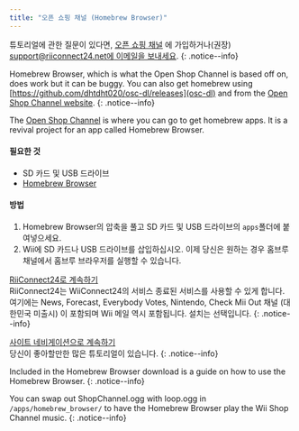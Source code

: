 ```yaml
---
title: "오픈 쇼핑 채널 (Homebrew Browser)"
---
```


튜토리얼에 관한 질문이 있다면, [오픈 쇼핑 채널](https://discord.gg/osc) 에 가입하거나(권장) [support@riiconnect24.net에 이메일을 보내세요](mailto:support@riiconnect24.net).
{: .notice--info}

Homebrew Browser, which is what the Open Shop Channel is based off on, does work but it can be buggy. You can also get homebrew using [https://github.com/dhtdht020/osc-dl/releases](osc-dl) and from the [Open Shop Channel website](https://oscwii.org/).
{: .notice--info}

The [Open Shop Channel](https://oscwii.org/) is where you can go to get homebrew apps. It is a revival project for an app called Homebrew Browser.

#### 필요한 것
* SD 카드 및 USB 드라이브
* [Homebrew Browser](/assets/files/homebrew_browser_v0.3.9e.zip)

#### 방법

1. Homebrew Browser의 압축을 풀고 SD 카드 및 USB 드라이브의 `apps`폴더에 붙여넣으세요.
2. Wii에 SD 카드나 USB 드라이브를 삽입하십시오. 이제 당신은 원하는 경우 홈브루 채널에서 홈브루 브라우저를 실행할 수 있습니다.

[RiiConnect24로 계속하기](riiconnect24)<br> RiiConnect24는 WiiConnect24의 서비스 종료된 서비스를 사용할 수 있게 합니다. 여기에는 News, Forecast, Everybody Votes, Nintendo, Check Mii Out 채널 (대한민국 미출시) 이 포함되며 Wii 메일 역시 포함됩니다. 설치는 선택입니다.
{: .notice--info}

[사이트 네비게이션으로 계속하기](site-navigation)<br>당신이 좋아할만한 많은 튜토리얼이 있습니다.
{: .notice--info}

Included in the Homebrew Browser download is a guide on how to use the Homebrew Browser.
{: .notice--info}

You can swap out ShopChannel.ogg with loop.ogg in `/apps/homebrew_browser/` to have the Homebrew Browser play the Wii Shop Channel music.
{: .notice--info}
